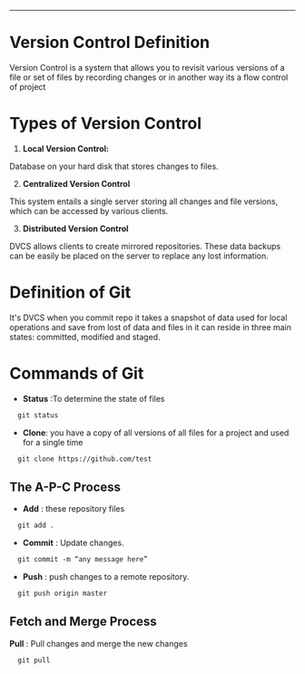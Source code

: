 ___

# Version Control Definition
Version Control is a system that allows you to revisit various versions of a file or set of files by recording changes or in another way its a flow control of project

# Types of Version Control

1. **Local Version Control:**   

Database on your hard disk that stores changes to files.

2. **Centralized Version Control** 

This system entails a single server storing all changes and file versions, which can be accessed by various clients.

3. **Distributed Version Control**

DVCS allows clients to create mirrored repositories. These data backups can be easily be placed on the server to replace any lost information.

# Definition of Git

It's DVCS when you commit repo it takes a snapshot of data used for  local operations and save from lost of data and files in it can reside in three main states: committed, modified and staged.

# Commands of Git
  
  * **Status** :To determine the state of files
  
  ```markdown
    git status
  ```
  
  * **Clone**: you have a copy of all versions of all files for a project and used for a single time
  
  ```markdown
    git clone https://github.com/test 
  ```
  
  ## The A-P-C Process
  
  * **Add** :  these repository files
  
  ```markdown
    git add .
  ```
  
  *  **Commit** : Update changes.

  ```markdown
    git commit -m “any message here”
  ```
  
  * **Push** : push changes to a remote repository.
  
  ```markdown
    git push origin master
  ```
 
  ## Fetch and Merge Process
  
  **Pull** : Pull changes and merge the new changes
  
  ```markdown
    git pull
  ```
